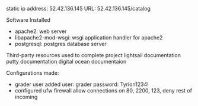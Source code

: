 static ip address: 52.42.136.145
URL: 52.42.136.145/catalog

Software Installed

- apache2: web server
- libapache2-mod-wsgi: wsgi application handler for apache2
- postgresql: postgres database server

Third-party resources used to complete project
lightsail documentation
putty documentation
digital ocean documentaion

Configurations made:

- grader user added
    user: grader
    password: Tyrion1234!
- configured ufw firewall
    allow connections on 80, 2200, 123, deny rest of incoming
